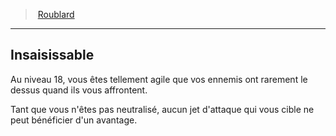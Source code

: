 ﻿---
!Generic
Id: rogue_hd.md#insaisissable
ParentLink: rogue_hd.md#roublard
Name: Insaisissable
ParentName: Roublard
NameLevel: 2
---
> [Roublard](hd_rogue.md)

---

## Insaisissable

Au niveau 18, vous êtes tellement agile que vos ennemis ont rarement le dessus quand ils vous affrontent.

Tant que vous n'êtes pas neutralisé, aucun jet d'attaque qui vous cible ne peut bénéficier d'un avantage.

